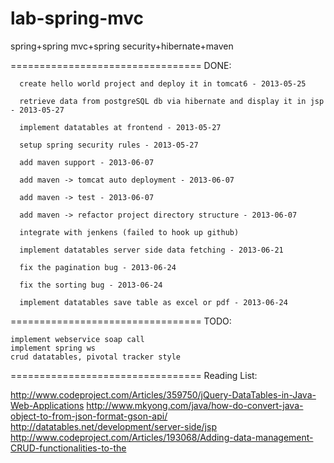 lab-spring-mvc
==============

spring+spring mvc+spring security+hibernate+maven

=================================
DONE:

      create hello world project and deploy it in tomcat6 - 2013-05-25

      retrieve data from postgreSQL db via hibernate and display it in jsp - 2013-05-27

      implement datatables at frontend - 2013-05-27

      setup spring security rules - 2013-05-27

      add maven support - 2013-06-07

      add maven -> tomcat auto deployment - 2013-06-07

      add maven -> test - 2013-06-07

      add maven -> refactor project directory structure - 2013-06-07

      integrate with jenkens (failed to hook up github)

      implement datatables server side data fetching - 2013-06-21

      fix the pagination bug - 2013-06-24

      fix the sorting bug - 2013-06-24

      implement datatables save table as excel or pdf - 2013-06-24


=================================
TODO:


    implement webservice soap call
    implement spring ws
    crud datatables, pivotal tracker style

=================================
Reading List:

http://www.codeproject.com/Articles/359750/jQuery-DataTables-in-Java-Web-Applications
http://www.mkyong.com/java/how-do-convert-java-object-to-from-json-format-gson-api/
http://datatables.net/development/server-side/jsp
http://www.codeproject.com/Articles/193068/Adding-data-management-CRUD-functionalities-to-the


